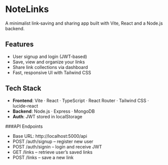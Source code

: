 # NoteLinks

A minimalist link‑saving and sharing app built with Vite, React and a Node.js backend.

## Features

- User signup and login (JWT-based)  
- Save, view and organize your links  
- Share link collections via dashboard  
- Fast, responsive UI with Tailwind CSS  

## Tech Stack

- **Frontend**: Vite · React · TypeScript · React Router · Tailwind CSS · lucide-react  
- **Backend**: Node.js · Express · MongoDB  
- **Auth**: JWT stored in localStorage


###API Endpoints

- Base URL: http://localhost:5000/api
- POST /auth/signup – register new user
- POST /auth/signin – login and receive JWT
- GET /links – retrieve user’s saved links
- POST /links – save a new link


